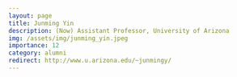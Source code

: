 ```yaml
---
layout: page
title: Junming Yin
description: (Now) Assistant Professor, University of Arizona
img: /assets/img/junming_yin.jpeg
importance: 12
category: alumni
redirect: http://www.u.arizona.edu/~junmingy/
---
```

